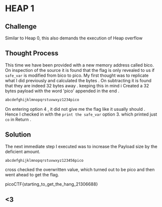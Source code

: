# HEAP 1

## Challenge 
Similar to Heap 0, this also demands the execution of Heap overflow 

## Thought Process 
This time we have been provided with a new memory address called bico. On inspection of the source it is found that the flag is only revealed to us if `safe_var` is modified from bico to pico. My first thought was to replicate what I did previously and calculated the bytes . On subtracting it is found that they are indeed 32 bytes away . keeping this in mind i Created a 32 bytes payload with the word 'pico' appended in the end . 

```bash 
abcdefghijklmnopqrstuvwxyz1234pico
```
On entering option 4 , it did not give me the flag like it usually should . Hence I checked in with the `print the safe_var` option 3. which printed just `co` in Return .

## Solution 

The next immediate step I executed was to increase the Payload size by the deficient amount.

```bash
abcdefghijklmnopqrstuvwxyz123456pico
```
cross checked the overwritten value, which turned out to be pico and then went ahead to get the flag.

picoCTF{starting_to_get_the_hang_21306688}

## <3


